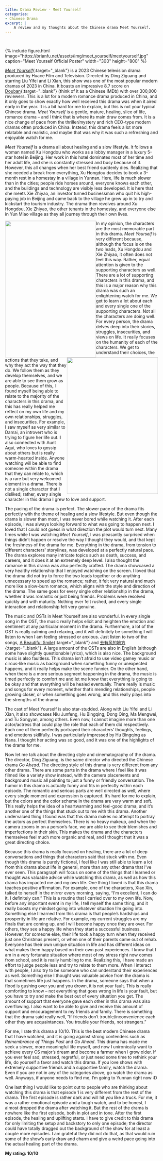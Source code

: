 ```yaml
---
title: Drama Review - Meet Yourself
categories:
- Chinese Drama
excerpt: |
    A review and my thoughts about the Chinese drama Meet Yourself.
---
```


<br/>

{% include figure.html image="https://brianfu.net/assets/img/meet_yourself/meetyourself.jpg" caption="Meet Yourself Official Poster" width="300" height="800" %}

[_Meet Yourself_](https://mydramalist.com/715585-you-feng-de-di-fang){:target="_blank"} is a 2023 Chinese television drama produced by Huace Film and Television. Directed by Ding Ziguang and starring Liu Yifei and Li Xian, this show was one of the most popular modern dramas of 2023 in China. It boasts an impressive 8.7 score on [Douban](https://movie.douban.com/subject/35662223/){:target="_blank"} (think of it as a Chinese IMDb) with over 300,000 reviewers. This is a lot for a modern romance drama produced in China, and it only goes to show exactly how well received this drama was when it aired early in the year. It is a bit hard for me to explain, but this is not your typical Chinese drama.  _Meet Yourself_ is a gentle, mature, healing, slice of life, romance drama – and I think that is where its main draw comes from. It is a nice change of pace from the thriller/mystery and rich CEO-type modern dramas often produced in China. Instead, this drama feels a lot more relatable and realistic, and maybe that was why it was such a refreshing and enjoyable watch for me.

_Meet Yourself_ is a drama all about healing and a slow lifestyle. It follows a woman named Xu Hongdou who works as a lobby manager in a luxury 5-star hotel in Beijing. Her work in this hotel dominates most of her time and her adult life, and she is constantly stressed and busy because of it. However, this all changes when her best friend suddenly dies. Realizing that she needed a break from everything, Xu Hongdou decides to book a 3-month rest in a homestay in a village in Yunnan. Here, life is much slower than in the cities; people ride horses around, everyone knows each other, and the buildings and technology are visibly less developed. It is here that she meets Xie Zhiyao, an investor turned businessman who quit his high-paying job in Beijing and came back to the village he grew up in to try and kickstart the tourism industry. The drama then revolves around Xu Hongdou, Xie Zhiyao, the other tenants in the homestay, and everyone else in Yun Miao village as they all journey through their own lives.

<div style="float: left;"><img src="/assets/img/meet_yourself/xuhongdou.jpg" width="300" height="450" alt=""></div>

<div style="float: right;"><img src="/assets/img/meet_yourself/xiezhiyao.jpg" width="300" height="450" alt=""></div>

In my opinion, the characters are the most memorable part in this drama. _Meet Yourself_ is very different because, although the focus is on the two leads, Xu Hongdou and Xie Zhiyao, it often does not feel this way. Rather, equal attention is given to the supporting characters as well. There are a lot of supporting characters in this drama, and this is a major reason why this drama was such an enlightening watch for me. We get to learn a lot about each and every single one of the supporting characters. Not all the characters are doing well. For every person, the drama delves deep into their stories, struggles, insecurities, and views on life. It really focuses on the humanity of each of the characters. We get to understand their choices, the actions that they take, and why they act the way that they do. We follow them as they develop themselves, and we are able to see them grow as people. Because of this, I found myself being able to relate to the majority of the characters in this drama, and this has really helped me reflect on my own life and my own relationships, struggles, and insecurities. For example, I saw myself as very similar to Damai, an introvert who is trying to figure her life out. I also connected with Aunt Agui, who loves to gossip about others but is really warm-hearted inside. Anyone watching will be able to find someone within the drama that they can relate to, which is a rare but very welcomed element in a drama. There is not a single character that I disliked; rather, every single character in this drama I grew to love and support.

The pacing of the drama is perfect. The slower pace of the drama fits perfectly with the theme of healing and a slow lifestyle. But even though the drama is slower than most, I was never bored while watching it. After each episode, I was always looking forward to what was going to happen next. I loved that I could not guess in what direction the plot would turn next. Many times while I was watching _Meet Yourself_, I was pleasantly surprised when things didn’t happen or resolve the way I thought they would, and that kept the freshness of the drama for me. Everything in the drama, from tension to different characters' storylines, was developed at a perfectly natural pace. The drama explores many intricate topics such as death, success, and careers, and it does it at an extremely deep level. I also thought the romance in this drama was also perfectly crafted. The drama showcased a very healthy relationship that I enjoyed watching on the screen. I loved that the drama did not try to force the two leads together or do anything unnecessary to speed up the romance; rather, it felt very natural and much more like a slow-burn romance, which aligns with the style and direction of the drama. The same goes for every single other relationship in the drama, whether it was romantic or just being friends. Problems were resolved quickly and with maturity. Nothing ever felt rushed, and every single interaction and relationship felt very genuine.

The music and OSTs in Meet Yourself are also wonderful. In every single song in the OST, the music really helps elicit and heighten the emotion and sentiment at any particular moment in the drama. Furthermore, a lot of the OST is really calming and relaxing, and it will definitely be something I will listen to when I am feeling stressed or anxious. Just listen to two of the songs, [A Beautiful Smile](https://www.youtube.com/watch?v=5pfJCYBdEfA){:target="_blank"} and [去有风的地方](https://www.youtube.com/watch?v=AOrN66zpcVc){:target="_blank"}. A large amount of the OSTs are also in English (although some have slightly questionable lyrics), which is also nice. The background music is also faultless. This drama isn’t afraid to use video gamey music or circus-like music as background when something funny or unexpected happens, and it really helps make the scene funnier. On the other hand, when there is a more serious segment happening in the drama, the music is timed perfectly to comfort me and let me know that everything is going to be okay and that everything will be healed eventually. There really is music and songs for every moment, whether that’s mending relationships, people growing closer, or when something goes wrong, and this really plays into the strengths of the drama.

The cast of Meet Yourself is also star-studded. Along with Liu Yifei and Li Xian, it also showcases Niu Junfeng, Hu Bingqing, Dong Qing, Ma Mengwei, and Tu Songyan, among others. Even now, I cannot imagine more than one actor/actress that could play the role that each of them did respectively. Each one of them perfectly portrayed their characters' thoughts, feelings, and emotions skillfully. I was particularly impressed by Hu Bingqing as Nana. I thought her acting was so good, and it was one of the highlights of the drama for me.

Now let me talk about the directing style and cinematography of the drama. The director, Ding Ziguang, is the same director who directed the Chinese drama _Go Ahead_. The directing style of this drama is very different from any other drama. There are some parts in the drama where I feel like it was filmed like a variety show instead, with the camera placements and background music all pointing to just a funny or friendly conversation. The humor in this drama is actually funny and fits in perfectly within each episode. The romantic and serious parts are well directed as well, where every single moment and expression is captured. It’s hard for me to explain, but the colors and the color scheme in the drama are very warm and soft. This really helps the idea of a heartwarming and feel-good drama, and it’s another one of the things that stuck out to me with this drama. Another undervalued thing I found was that this drama makes no attempt to portray the actors as perfect themselves. There is no heavy makeup, and when the camera zooms in on a person’s face, we are able to see their blemishes and imperfections in their skin. This makes the drama and the characters themselves feel much more organic and real, and I thought that it was a great directing choice.

Because this drama is really focused on healing, there are a lot of deep conversations and things that characters said that stuck with me. Even though this drama is purely fictional, I feel like I was still able to learn a lot from this drama about life in general, more than any other drama that I’ve ever seen. This paragraph will focus on some of the things that I learned or thought was valuable advice while watching this drama, as well as how this drama has impacted me and my own life. One thing I loved is that this drama teaches positive affirmation. For example, one of the characters, Xiao Xin, talked to herself in the mirror every morning, saying,  “I'm excellent, I can do it, I definitely can.” This is a routine that I carried over to my own life. Now, before any important event in my life, I tell myself the same thing, and it really boosts my mindset going into whatever situation I’m going into. Something else I learned from this drama is that people’s hardships and prosperity in life are relative. For example, my current struggles are my finals that are coming up, and I will become happy once they are over. For others, they see a happy life when they start a successful business. However, for someone else, their life took a happy turn when they received just one Christmas present, or when one of their parents came out of rehab. Everyone has their own unique situation in life and has different ideas on what makes them happy based on their own past experiences. I know that I am in a very fortunate situation where most of my stress right now comes from school, and it is really humbling to me. Realizing this, I have made an effort to judge people less and try to relate to them more. When I interact with people, I also try to be someone who can understand their experiences as well. Something else I thought was valuable advice from the drama is that sometimes life just happens. In the drama, someone says that when a flood is gushing over you and you drown, it is not your fault. This is really comforting to know – not everything that goes wrong in life is your fault, but you have to try and make the best out of every situation you get. The amount of support that everyone gave each other in this drama was also overflowing. I also want to be able to give and receive this amount of support and encouragement to my friends and family. There is something that the drama said really well, “If friends don’t trouble/inconvenience each other they are acquaintances. You trouble your friends, not strangers.”

For me, I rate this drama a 10/10. This is the best modern Chinese drama that I have watched, and it is going against strong contenders such as _Remembrance of Things Past_ and _Go Ahead_. This drama has made me seek a slower, more meaningful life myself, and now I unironically want to achieve every CS major’s dream and become a farmer when I grow older. If you ever feel sad, stressed, regretful, or just need some time to rethink your life, do yourself a favor and watch this drama. If you love shows with extremely supportive friends and a supportive family, watch the drama. Even if you are not in any of the categories above, go watch the drama as well. Anyways, if anyone needs to find me, I’m going to Yunnan right now :D

One last thing I would like to point out to people who are thinking about watching this drama is that episode 1 is very different from the rest of the drama. The first episode is rather dark and will hit you like a truck. For me, it was a rather emotional episode and a tough watch, and to be honest, I almost dropped the drama after watching it. But the rest of the drama is nowhere like the first episode, both in plot and in tone. After the first episode, the healing and uplifting starts. I have to give credit to this drama for only limiting the setup and backstory to only one episode; the director could have totally dragged out the background of the show for at least a couple more episodes. I am grateful they did not do that, as that would ruin some of the show’s early draw and charm and give a weird pace going into the actual healing part of the drama. 

**My rating: 10/10**